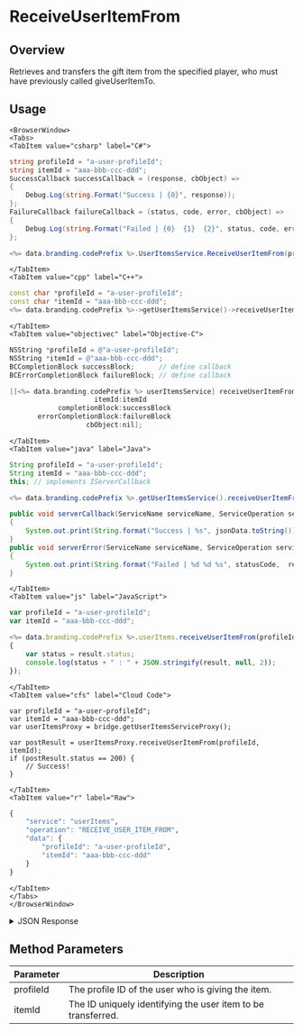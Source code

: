 # ReceiveUserItemFrom
## Overview
Retrieves and transfers the gift item from the specified player, who must have previously called giveUserItemTo.

<PartialServop service_name="userItems" operation_name="RECEIVE_USER_ITEM_FROM" />

## Usage

```mdx-code-block
<BrowserWindow>
<Tabs>
<TabItem value="csharp" label="C#">
```

```csharp
string profileId = "a-user-profileId";
string itemId = "aaa-bbb-ccc-ddd";
SuccessCallback successCallback = (response, cbObject) =>
{
    Debug.Log(string.Format("Success | {0}", response));
};
FailureCallback failureCallback = (status, code, error, cbObject) =>
{
    Debug.Log(string.Format("Failed | {0}  {1}  {2}", status, code, error));
};

<%= data.branding.codePrefix %>.UserItemsService.ReceiveUserItemFrom(profileId, itemId, successCallback, failureCallback);
```

```mdx-code-block
</TabItem>
<TabItem value="cpp" label="C++">
```

```cpp
const char *profileId = "a-user-profileId";
const char *itemId = "aaa-bbb-ccc-ddd";
<%= data.branding.codePrefix %>->getUserItemsService()->receiveUserItemFrom(profileId, itemId, this);
```

```mdx-code-block
</TabItem>
<TabItem value="objectivec" label="Objective-C">
```

```objectivec
NSString *profileId = @"a-user-profileId";
NSString *itemId = @"aaa-bbb-ccc-ddd";
BCCompletionBlock successBlock;      // define callback
BCErrorCompletionBlock failureBlock; // define callback

[[<%= data.branding.codePrefix %> userItemsService] receiveUserItemFrom:profileId
                     itemId:itemId
            completionBlock:successBlock
       errorCompletionBlock:failureBlock
                   cbObject:nil];
```

```mdx-code-block
</TabItem>
<TabItem value="java" label="Java">
```

```java
String profileId = "a-user-profileId";
String itemId = "aaa-bbb-ccc-ddd";
this; // implements IServerCallback

<%= data.branding.codePrefix %>.getUserItemsService().receiveUserItemFrom(profileId, itemId, this);

public void serverCallback(ServiceName serviceName, ServiceOperation serviceOperation, JSONObject jsonData)
{
    System.out.print(String.format("Success | %s", jsonData.toString()));
}
public void serverError(ServiceName serviceName, ServiceOperation serviceOperation, int statusCode, int reasonCode, String jsonError)
{
    System.out.print(String.format("Failed | %d %d %s", statusCode,  reasonCode, jsonError.toString()));
}
```

```mdx-code-block
</TabItem>
<TabItem value="js" label="JavaScript">
```

```javascript
var profileId = "a-user-profileId";
var itemId = "aaa-bbb-ccc-ddd";

<%= data.branding.codePrefix %>.userItems.receiveUserItemFrom(profileId, itemId, result =>
{
    var status = result.status;
    console.log(status + " : " + JSON.stringify(result, null, 2));
});
```

```mdx-code-block
</TabItem>
<TabItem value="cfs" label="Cloud Code">
```

```cfscript
var profileId = "a-user-profileId";
var itemId = "aaa-bbb-ccc-ddd";
var userItemsProxy = bridge.getUserItemsServiceProxy();

var postResult = userItemsProxy.receiveUserItemFrom(profileId, itemId);
if (postResult.status == 200) {
    // Success!
}
```

```mdx-code-block
</TabItem>
<TabItem value="r" label="Raw">
```

```r
{
	"service": "userItems",
	"operation": "RECEIVE_USER_ITEM_FROM",
	"data": {
		"profileId": "a-user-profileId",
		"itemId": "aaa-bbb-ccc-ddd"
	}
}
```

```mdx-code-block
</TabItem>
</Tabs>
</BrowserWindow>
```

<details>
<summary>JSON Response</summary>

```json
{
  "data": {
    "item": {
      "itemId": "692ac167-ed6a-4539-9513-c7149d7166c2",
      "defId": "boost_rapidfire",
      "quantity": 1,
      "usesLeft": null,
      "coolDownStart": -1,
      "recoveryStart": -1,
      "itemData": {},
      "giftedTo": null,
      "giftedFrom": null,
      "blockId": null,
      "createdAt": 1566852144140,
      "updatedAt": 1566852144140,
      "version": 1,
      "maxUses": null,
      "coolDownUntil": -1,
      "recoveryUntil": -1,
      "itemDef": {}
    }
  },
  "status": 200
}
```
</details>

## Method Parameters
Parameter | Description
--------- | -----------
profileId | The profile ID of the user who is giving the item. 
itemId | The ID uniquely identifying the user item to be transferred. 


